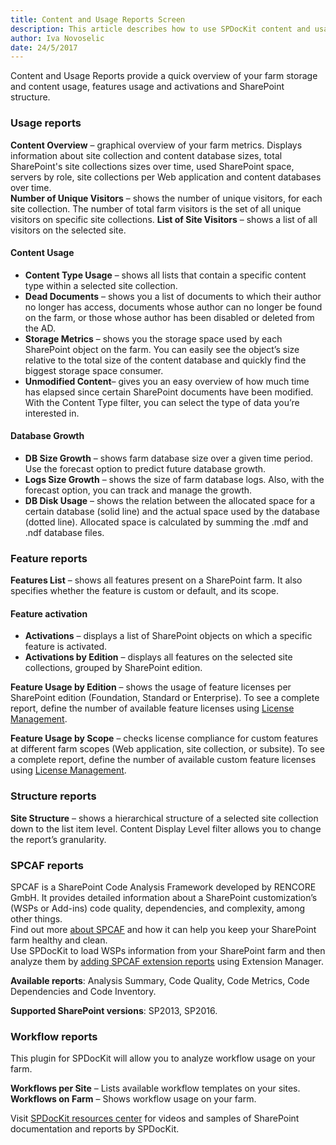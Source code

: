 ```yaml
---
title: Content and Usage Reports Screen
description: This article describes how to use SPDocKit content and usage section to quickly get an overview of your farm storage and content usage, features usage and activations and SharePoint structure.
author: Iva Novoselic
date: 24/5/2017
---
```


Content and Usage Reports provide a quick overview of your farm storage and content usage, features usage and activations and SharePoint structure.


### Usage reports
__Content Overview__ – graphical overview of your farm metrics. Displays information about site collection and content database sizes, total SharePoint's site collections sizes over time, used SharePoint space, servers by role, site collections per Web application and content databases over time.  
__Number of Unique Visitors__ – shows the number of unique visitors, for each site collection. The number of total farm visitors is the set of all unique visitors on specific site collections.
__List of Site Visitors__ – shows a list of all visitors on the selected site. 

  #### Content Usage
  * __Content Type Usage__ – shows all lists that contain a specific content type within a selected site collection.  
  * __Dead Documents__ – shows you a list of documents to which their author no longer has access, documents whose author can no longer be found on the farm, or those whose author has been disabled or deleted from the AD.  
  * __Storage Metrics__ – shows you the storage space used by each SharePoint object on the farm. You can easily see the object’s size relative to the total size of the content database and quickly find the biggest storage space consumer.  
  * __Unmodified Content__– gives you an easy overview of how much time has elapsed since certain SharePoint documents have been modified. With the Content Type filter, you can select the type of data you’re interested in.  

  #### Database Growth  
  * __DB Size Growth__ – shows farm database size over a given time period. Use the forecast option to predict future database growth.
  * __Logs Size Growth__ – shows the size of farm database logs. Also, with the forecast option, you can track and manage the growth.
  * __DB Disk Usage__ – shows the relation between the allocated space for a certain database (solid line) and the actual space used by the database (dotted line). Allocated space is calculated by summing the .mdf and .ndf database files.

### Feature reports
__Features List__ – shows all features present on a SharePoint farm. It also specifies whether the feature is custom or default, and its scope. 

#### Feature activation
 * __Activations__ – displays a list of SharePoint objects on which a specific feature is activated.
 * __Activations by Edition__ – displays all features on the selected site collections, grouped by SharePoint edition.  

__Feature Usage by Edition__ – shows the usage of feature licenses per SharePoint edition (Foundation, Standard or Enterprise). To see a complete report, define the number of available feature licenses using [License Management](#internal/get-to-know-spdockit/backstage-screen/license-management).

__Feature Usage by Scope__ – checks license compliance for custom features at different farm scopes (Web application, site collection, or subsite). To see a complete report, define the number of available custom feature licenses using [License Management](#internal/get-to-know-spdockit/backstage-screen/license-management).

### Structure reports
__Site Structure__ – shows a hierarchical structure of a selected site collection down to the list item level. Content Display Level filter allows you to change the report’s granularity.

### SPCAF reports
SPCAF is a SharePoint Code Analysis Framework developed by RENCORE GmbH. It provides detailed information about a SharePoint customization’s (WSPs or Add-ins) code quality, dependencies, and complexity, among other things.  
Find out more [about SPCAF](https://www.spcaf.com/) and how it can help you keep your SharePoint farm healthy and clean.       
Use SPDocKit to load WSPs information from your SharePoint farm and then analyze them by [adding SPCAF extension reports](#internal/how-to/reports/install-spdockit-extensions) using Extension Manager. 

__Available reports__: Analysis Summary, Code Quality, Code Metrics, Code Dependencies and Code Inventory.  

__Supported SharePoint versions__: SP2013, SP2016.

### Workflow reports
This plugin for SPDocKit will allow you to analyze workflow usage on your farm.

__Workflows per Site__ – Lists available workflow templates on your sites.  
__Workflows on Farm__ – Shows workflow usage on your farm.

Visit [SPDocKit resources center](https://www.spdockit.com/resources/reports) for videos and samples of SharePoint documentation and reports by SPDocKit.
